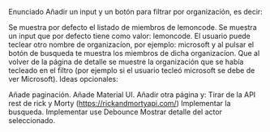 Enunciado
Añadir un input y un botón para filtrar por organización, es decir:

Se muestra por defecto el listado de miembros de lemoncode.
Se muestra un input que por defecto tiene como valor: lemoncode.
El usuario puede teclear otro nombre de organizacíon, por ejemplo: microsoft y al pulsar el botón de busqueda te muestra los miembros de dicha organizacíon.
Que al volver de la página de detalle se muestre la organización que se había tecleado en el filtro (por ejemplo si el usuario tecleó microsoft se debe de ver Microsoft).
Ideas opcionales:

Añade paginación.
Añade Material UI.
Añadir otra página y:
Tirar de la API rest de rick y Morty (https://rickandmortyapi.com/)
Implementar la busqueda.
Implementar use Debounce
Mostrar detalle del actor seleccionado.
